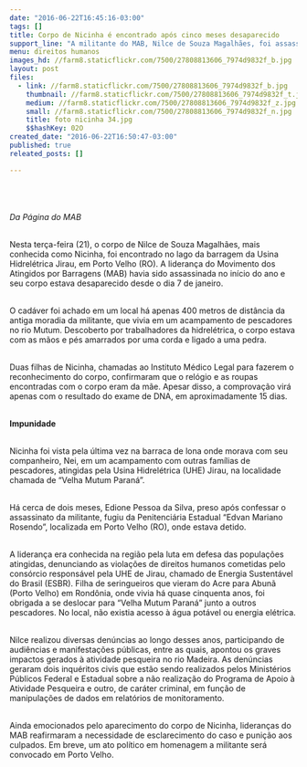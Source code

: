 ```yaml
---
date: "2016-06-22T16:45:16-03:00"
tags: []
title: Corpo de Nicinha é encontrado após cinco meses desaparecido
support_line: "A militante do MAB, Nilce de Souza Magalhães, foi assassinada em janeiro deste ano e seu corpo ainda estava desaparecido"
menu: direitos humanos
images_hd: //farm8.staticflickr.com/7500/27808813606_7974d9832f_b.jpg
layout: post
files:
  - link: //farm8.staticflickr.com/7500/27808813606_7974d9832f_b.jpg
    thumbnail: //farm8.staticflickr.com/7500/27808813606_7974d9832f_t.jpg
    medium: //farm8.staticflickr.com/7500/27808813606_7974d9832f_z.jpg
    small: //farm8.staticflickr.com/7500/27808813606_7974d9832f_n.jpg
    title: foto nicinha 34.jpg
    $$hashKey: 02O
created_date: "2016-06-22T16:50:47-03:00"
published: true
releated_posts: []

---
```

<p><br />
<br />
<br />
<em>Da P&aacute;gina do MAB</em></p>

<p><br />
Nesta ter&ccedil;a-feira (21), o corpo de Nilce de Souza Magalh&atilde;es, mais conhecida como Nicinha, foi encontrado no lago da barragem da Usina Hidrel&eacute;trica Jirau, em Porto Velho (RO). A lideran&ccedil;a do Movimento dos Atingidos por Barragens (MAB) havia sido assassinada no in&iacute;cio do ano e seu corpo estava desaparecido desde o dia 7 de janeiro.</p>

<p><br />
O cad&aacute;ver foi achado em um local h&aacute; apenas 400 metros de dist&acirc;ncia da antiga moradia da militante, que vivia em um acampamento de pescadores no rio Mutum. Descoberto por trabalhadores da hidrel&eacute;trica, o corpo estava com as m&atilde;os e p&eacute;s amarrados por uma corda e ligado a uma pedra.</p>

<p><br />
Duas filhas de Nicinha, chamadas ao Instituto M&eacute;dico Legal para fazerem o reconhecimento do corpo, confirmaram que o rel&oacute;gio e as roupas encontradas com o corpo eram da m&atilde;e. Apesar disso, a comprova&ccedil;&atilde;o vir&aacute; apenas com o resultado do exame de DNA, em aproximadamente 15 dias.</p>

<p><br />
<strong>Impunidade</strong></p>

<p><br />
Nicinha foi vista pela &uacute;ltima vez na barraca de lona onde morava com seu companheiro, Nei, em um acampamento com outras fam&iacute;lias de pescadores, atingidas pela Usina Hidrel&eacute;trica (UHE) Jirau, na localidade chamada de &ldquo;Velha Mutum Paran&aacute;&rdquo;.</p>

<p><br />
H&aacute; cerca de dois meses, Edione Pessoa da Silva, preso ap&oacute;s confessar o assassinato da militante, fugiu da Penitenci&aacute;ria Estadual &ldquo;Edvan Mariano Rosendo&rdquo;, localizada em Porto Velho (RO), onde estava detido.</p>

<p><br />
A lideran&ccedil;a era conhecida na regi&atilde;o pela luta em defesa das popula&ccedil;&otilde;es atingidas, denunciando as viola&ccedil;&otilde;es de direitos humanos cometidas pelo cons&oacute;rcio respons&aacute;vel pela UHE de Jirau, chamado de Energia Sustent&aacute;vel do Brasil (ESBR). Filha de seringueiros que vieram do Acre para Abun&atilde; (Porto Velho) em Rond&ocirc;nia, onde vivia h&aacute; quase cinquenta anos, foi obrigada a se deslocar para &ldquo;Velha Mutum Paran&aacute;&rdquo; junto a outros pescadores. No local, n&atilde;o existia acesso &agrave; &aacute;gua pot&aacute;vel ou energia el&eacute;trica.</p>

<p><br />
Nilce realizou diversas den&uacute;ncias ao longo desses anos, participando de audi&ecirc;ncias e manifesta&ccedil;&otilde;es p&uacute;blicas, entre as quais, apontou os graves impactos gerados &agrave; atividade pesqueira no rio Madeira. As den&uacute;ncias geraram dois inqu&eacute;ritos civis que est&atilde;o sendo realizados pelos Minist&eacute;rios P&uacute;blicos Federal e Estadual sobre a n&atilde;o realiza&ccedil;&atilde;o do Programa de Apoio &agrave; Atividade Pesqueira e outro, de car&aacute;ter criminal, em fun&ccedil;&atilde;o de manipula&ccedil;&otilde;es de dados em relat&oacute;rios de monitoramento.</p>

<p><br />
Ainda emocionados pelo aparecimento do corpo de Nicinha, lideran&ccedil;as do MAB reafirmaram a necessidade de esclarecimento do caso e puni&ccedil;&atilde;o aos culpados. Em breve, um ato pol&iacute;tico em homenagem a militante ser&aacute; convocado em Porto Velho.</p>
